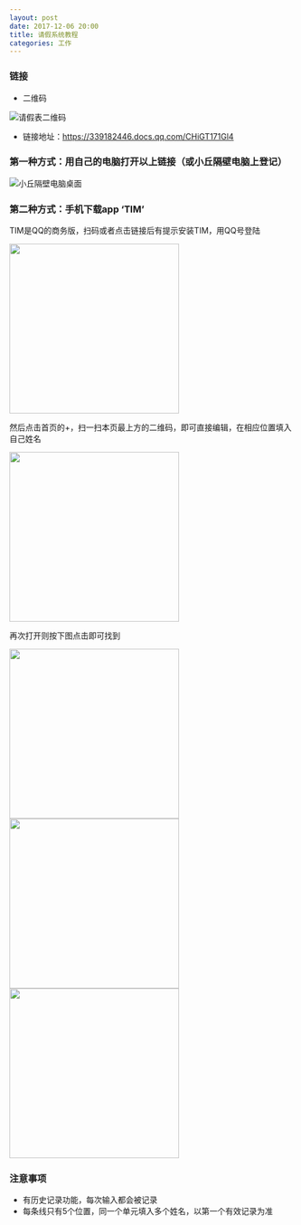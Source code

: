 ```yaml
---
layout: post
date: 2017-12-06 20:00
title: 请假系统教程
categories: 工作
---
```

### 链接

- 二维码

![请假表二维码](http://ocmk8pdgu.bkt.clouddn.com/4e88c2737d89a7a314e8a5242c1ea79c.png)

- 链接地址：https://339182446.docs.qq.com/CHiGT171Gl4

### 第一种方式：用自己的电脑打开以上链接（或小丘隔壁电脑上登记）

![小丘隔壁电脑桌面](http://ocmk8pdgu.bkt.clouddn.com/12e5e1c87e7ece6aea5f230a31754cc6.png)

### 第二种方式：手机下载app ‘TIM’

TIM是QQ的商务版，扫码或者点击链接后有提示安装TIM，用QQ号登陆

<img src="http://ocmk8pdgu.bkt.clouddn.com/ad0550a6f6c9a6979fe1351cd1009dea.png" width="300px" />

然后点击首页的+，扫一扫本页最上方的二维码，即可直接编辑，在相应位置填入自己姓名

<img src="http://ocmk8pdgu.bkt.clouddn.com/e52d46c945105d6e1032b5a3f56e85ef.png" width="300px" />

再次打开则按下图点击即可找到

<img src="http://ocmk8pdgu.bkt.clouddn.com/bd33298f17fe3173de3bcd077231c8d8.png" width="300px" />

<img src="http://ocmk8pdgu.bkt.clouddn.com/ad0550a6f6c9a6979fe1351cd1009dea.png" width="300px" />

<img src="http://ocmk8pdgu.bkt.clouddn.com/fa05e210adb85299d9c96f14d6d2c764.png" width="300px" />



### 注意事项

- 有历史记录功能，每次输入都会被记录
- 每条线只有5个位置，同一个单元填入多个姓名，以第一个有效记录为准
